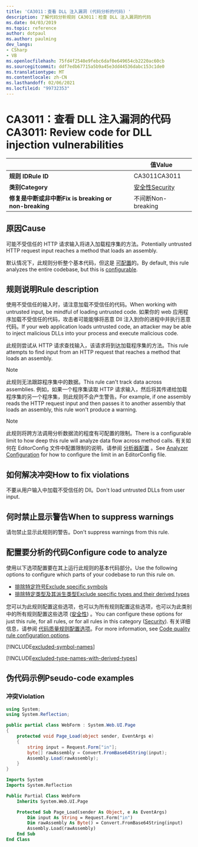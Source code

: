 ```yaml
---
title: 'CA3011：查看 DLL 注入漏洞 (代码分析的代码) '
description: 了解代码分析规则 CA3011：检查 DLL 注入漏洞的代码
ms.date: 04/03/2019
ms.topic: reference
author: dotpaul
ms.author: paulming
dev_langs:
- CSharp
- VB
ms.openlocfilehash: 75fd4f2540e9febc6daf0e649654cb2220ac60cb
ms.sourcegitcommit: ddf7edb67715a5b9a45e3dd44536dabc153c1de0
ms.translationtype: MT
ms.contentlocale: zh-CN
ms.lasthandoff: 02/06/2021
ms.locfileid: "99732353"
---
```

# <a name="ca3011-review-code-for-dll-injection-vulnerabilities"></a><span data-ttu-id="69db2-103">CA3011：查看 DLL 注入漏洞的代码</span><span class="sxs-lookup"><span data-stu-id="69db2-103">CA3011: Review code for DLL injection vulnerabilities</span></span>

| | <span data-ttu-id="69db2-104">值</span><span class="sxs-lookup"><span data-stu-id="69db2-104">Value</span></span> |
|-|-|
| <span data-ttu-id="69db2-105">**规则 ID**</span><span class="sxs-lookup"><span data-stu-id="69db2-105">**Rule ID**</span></span> |<span data-ttu-id="69db2-106">CA3011</span><span class="sxs-lookup"><span data-stu-id="69db2-106">CA3011</span></span>|
| <span data-ttu-id="69db2-107">**类别**</span><span class="sxs-lookup"><span data-stu-id="69db2-107">**Category**</span></span> |[<span data-ttu-id="69db2-108">安全性</span><span class="sxs-lookup"><span data-stu-id="69db2-108">Security</span></span>](security-warnings.md)|
| <span data-ttu-id="69db2-109">**修复是中断或非中断**</span><span class="sxs-lookup"><span data-stu-id="69db2-109">**Fix is breaking or non-breaking**</span></span> |<span data-ttu-id="69db2-110">不间断</span><span class="sxs-lookup"><span data-stu-id="69db2-110">Non-breaking</span></span>|

## <a name="cause"></a><span data-ttu-id="69db2-111">原因</span><span class="sxs-lookup"><span data-stu-id="69db2-111">Cause</span></span>

<span data-ttu-id="69db2-112">可能不受信任的 HTTP 请求输入将进入加载程序集的方法。</span><span class="sxs-lookup"><span data-stu-id="69db2-112">Potentially untrusted HTTP request input reaches a method that loads an assembly.</span></span>

<span data-ttu-id="69db2-113">默认情况下，此规则分析整个基本代码，但这是 [可配置](#configure-code-to-analyze)的。</span><span class="sxs-lookup"><span data-stu-id="69db2-113">By default, this rule analyzes the entire codebase, but this is [configurable](#configure-code-to-analyze).</span></span>

## <a name="rule-description"></a><span data-ttu-id="69db2-114">规则说明</span><span class="sxs-lookup"><span data-stu-id="69db2-114">Rule description</span></span>

<span data-ttu-id="69db2-115">使用不受信任的输入时，请注意加载不受信任的代码。</span><span class="sxs-lookup"><span data-stu-id="69db2-115">When working with untrusted input, be mindful of loading untrusted code.</span></span> <span data-ttu-id="69db2-116">如果你的 web 应用程序加载不受信任的代码，攻击者可能能够将恶意 Dll 注入到你的进程中并执行恶意代码。</span><span class="sxs-lookup"><span data-stu-id="69db2-116">If your web application loads untrusted code, an attacker may be able to inject malicious DLLs into your process and execute malicious code.</span></span>

<span data-ttu-id="69db2-117">此规则尝试从 HTTP 请求查找输入，该请求将到达加载程序集的方法。</span><span class="sxs-lookup"><span data-stu-id="69db2-117">This rule attempts to find input from an HTTP request that reaches a method that loads an assembly.</span></span>

> [!NOTE]
> <span data-ttu-id="69db2-118">此规则无法跟踪程序集中的数据。</span><span class="sxs-lookup"><span data-stu-id="69db2-118">This rule can't track data across assemblies.</span></span> <span data-ttu-id="69db2-119">例如，如果一个程序集读取 HTTP 请求输入，然后将其传递给加载程序集的另一个程序集，则此规则不会产生警告。</span><span class="sxs-lookup"><span data-stu-id="69db2-119">For example, if one assembly reads the HTTP request input and then passes it to another assembly that loads an assembly, this rule won't produce a warning.</span></span>

> [!NOTE]
> <span data-ttu-id="69db2-120">此规则将跨方法调用分析数据流的程度有可配置的限制。</span><span class="sxs-lookup"><span data-stu-id="69db2-120">There is a configurable limit to how deep this rule will analyze data flow across method calls.</span></span> <span data-ttu-id="69db2-121">有关如何在 EditorConfig 文件中配置限制的说明，请参阅 [分析器配置](https://github.com/dotnet/roslyn-analyzers/blob/master/docs/Analyzer%20Configuration.md#dataflow-analysis) 。</span><span class="sxs-lookup"><span data-stu-id="69db2-121">See [Analyzer Configuration](https://github.com/dotnet/roslyn-analyzers/blob/master/docs/Analyzer%20Configuration.md#dataflow-analysis) for how to configure the limit in an EditorConfig file.</span></span>

## <a name="how-to-fix-violations"></a><span data-ttu-id="69db2-122">如何解决冲突</span><span class="sxs-lookup"><span data-stu-id="69db2-122">How to fix violations</span></span>

<span data-ttu-id="69db2-123">不要从用户输入中加载不受信任的 Dll。</span><span class="sxs-lookup"><span data-stu-id="69db2-123">Don't load untrusted DLLs from user input.</span></span>

## <a name="when-to-suppress-warnings"></a><span data-ttu-id="69db2-124">何时禁止显示警告</span><span class="sxs-lookup"><span data-stu-id="69db2-124">When to suppress warnings</span></span>

<span data-ttu-id="69db2-125">请勿禁止显示此规则的警告。</span><span class="sxs-lookup"><span data-stu-id="69db2-125">Don't suppress warnings from this rule.</span></span>

## <a name="configure-code-to-analyze"></a><span data-ttu-id="69db2-126">配置要分析的代码</span><span class="sxs-lookup"><span data-stu-id="69db2-126">Configure code to analyze</span></span>

<span data-ttu-id="69db2-127">使用以下选项配置要在其上运行此规则的基本代码部分。</span><span class="sxs-lookup"><span data-stu-id="69db2-127">Use the following options to configure which parts of your codebase to run this rule on.</span></span>

- [<span data-ttu-id="69db2-128">排除特定符号</span><span class="sxs-lookup"><span data-stu-id="69db2-128">Exclude specific symbols</span></span>](#exclude-specific-symbols)
- [<span data-ttu-id="69db2-129">排除特定类型及其派生类型</span><span class="sxs-lookup"><span data-stu-id="69db2-129">Exclude specific types and their derived types</span></span>](#exclude-specific-types-and-their-derived-types)

<span data-ttu-id="69db2-130">您可以为此规则配置这些选项，也可以为所有规则配置这些选项，也可以为此类别中的所有规则配置这些选项 ([安全性](security-warnings.md)) 。</span><span class="sxs-lookup"><span data-stu-id="69db2-130">You can configure these options for just this rule, for all rules, or for all rules in this category ([Security](security-warnings.md)).</span></span> <span data-ttu-id="69db2-131">有关详细信息，请参阅 [代码质量规则配置选项](../code-quality-rule-options.md)。</span><span class="sxs-lookup"><span data-stu-id="69db2-131">For more information, see [Code quality rule configuration options](../code-quality-rule-options.md).</span></span>

[!INCLUDE[excluded-symbol-names](~/includes/code-analysis/excluded-symbol-names.md)]

[!INCLUDE[excluded-type-names-with-derived-types](~/includes/code-analysis/excluded-type-names-with-derived-types.md)]

## <a name="pseudo-code-examples"></a><span data-ttu-id="69db2-132">伪代码示例</span><span class="sxs-lookup"><span data-stu-id="69db2-132">Pseudo-code examples</span></span>

### <a name="violation"></a><span data-ttu-id="69db2-133">冲突</span><span class="sxs-lookup"><span data-stu-id="69db2-133">Violation</span></span>

```csharp
using System;
using System.Reflection;

public partial class WebForm : System.Web.UI.Page
{
    protected void Page_Load(object sender, EventArgs e)
    {
        string input = Request.Form["in"];
        byte[] rawAssembly = Convert.FromBase64String(input);
        Assembly.Load(rawAssembly);
    }
}
```

```vb
Imports System
Imports System.Reflection

Public Partial Class WebForm
    Inherits System.Web.UI.Page

    Protected Sub Page_Load(sender As Object, e As EventArgs)
        Dim input As String = Request.Form("in")
        Dim rawAssembly As Byte() = Convert.FromBase64String(input)
        Assembly.Load(rawAssembly)
    End Sub
End Class
```
